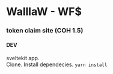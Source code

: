 # WalllaW - WF$
### token claim site (COH 1.5)


#### DEV
sveltekit app. <br>
Clone. Install dependecies. `yarn install` <br>
